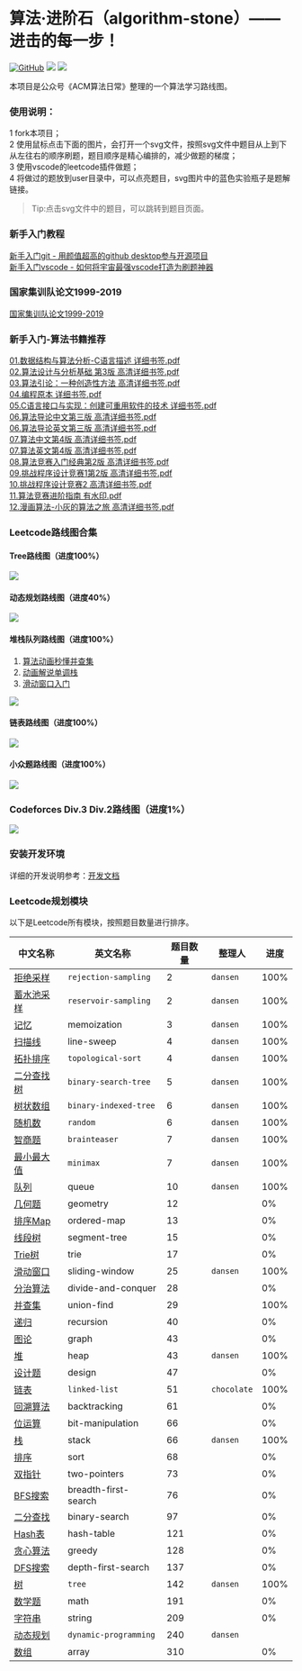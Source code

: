 # 算法·进阶石（algorithm-stone）—— 进击的每一步！

<p align='left'>
<a href="https://github.com/acm-clan/algorithm-stone" target="_blank"><img alt="GitHub" src="https://img.shields.io/github/stars/acm-clan/algorithm-stone?label=Stars&style=flat-square&logo=GitHub"></a>    <a href="https://oss.v8cloud.cn/markdown/72eeefe8497133dd56bbe3c56c794278.png" target="_blank"><img src="https://img.shields.io/badge/公众号-@ACM算法日常-000000.svg?style=flat-square&logo=WeChat"></a>    <a href="https://www.zhihu.com/people/acm-clan" target="_blank"><img src="https://img.shields.io/badge/知乎-@ACM算法日常-000000.svg?style=flat-square&logo=Zhihu"></a>
</p>

本项目是公众号《ACM算法日常》整理的一个算法学习路线图。

### 使用说明：
1 fork本项目；  
2 使用鼠标点击下面的图片，会打开一个svg文件，按照svg文件中题目从上到下从左往右的顺序刷题，题目顺序是精心编排的，减少做题的梯度；  
3 使用vscode的leetcode插件做题；  
4 将做过的题放到user目录中，可以点亮题目，svg图片中的蓝色实验瓶子是题解链接。  

> Tip:点击svg文件中的题目，可以跳转到题目页面。

### 新手入门教程
[新手入门git - 用颜值超高的github desktop参与开源项目](docs/how_to_use_git.md)  
[新手入门vscode - 如何将宇宙最强vscode打造为刷题神器](docs/how_to_use_vscode.md)  

### 国家集训队论文1999-2019
[国家集训队论文1999-2019](https://v8cloud.oss-cn-hangzhou.aliyuncs.com/acm-clan/book/%E5%9B%BD%E5%AE%B6%E9%9B%86%E8%AE%AD%E9%98%9F%E8%AE%BA%E6%96%871999-2019.zip)  

### 新手入门-算法书籍推荐
[01.数据结构与算法分析-C语言描述 详细书签.pdf](https://oss.v8cloud.cn/acm-clan/book/algorithm/01.%E6%95%B0%E6%8D%AE%E7%BB%93%E6%9E%84%E4%B8%8E%E7%AE%97%E6%B3%95%E5%88%86%E6%9E%90-C%E8%AF%AD%E8%A8%80%E6%8F%8F%E8%BF%B0%20%E8%AF%A6%E7%BB%86%E4%B9%A6%E7%AD%BE.pdf)<br>
[02.算法设计与分析基础  第3版 高清详细书签.pdf](https://v8cloud.oss-cn-hangzhou.aliyuncs.com/acm-clan/book/algorithm/02.%E7%AE%97%E6%B3%95%E8%AE%BE%E8%AE%A1%E4%B8%8E%E5%88%86%E6%9E%90%E5%9F%BA%E7%A1%80%20%20%E7%AC%AC3%E7%89%88%20%E9%AB%98%E6%B8%85%E8%AF%A6%E7%BB%86%E4%B9%A6%E7%AD%BE.pdf)<br>
[03.算法引论：一种创造性方法 高清详细书签.pdf](https://v8cloud.oss-cn-hangzhou.aliyuncs.com/acm-clan/book/algorithm/03.%E7%AE%97%E6%B3%95%E5%BC%95%E8%AE%BA%EF%BC%9A%E4%B8%80%E7%A7%8D%E5%88%9B%E9%80%A0%E6%80%A7%E6%96%B9%E6%B3%95%20%E9%AB%98%E6%B8%85%E8%AF%A6%E7%BB%86%E4%B9%A6%E7%AD%BE.pdf)<br>
[04.编程原本 详细书签.pdf](https://v8cloud.oss-cn-hangzhou.aliyuncs.com/acm-clan/book/algorithm/04.%E7%BC%96%E7%A8%8B%E5%8E%9F%E6%9C%AC%20%E8%AF%A6%E7%BB%86%E4%B9%A6%E7%AD%BE.pdf)<br>
[05.C语言接口与实现：创建可重用软件的技术 详细书签.pdf](https://v8cloud.oss-cn-hangzhou.aliyuncs.com/acm-clan/book/algorithm/05.C%E8%AF%AD%E8%A8%80%E6%8E%A5%E5%8F%A3%E4%B8%8E%E5%AE%9E%E7%8E%B0%EF%BC%9A%E5%88%9B%E5%BB%BA%E5%8F%AF%E9%87%8D%E7%94%A8%E8%BD%AF%E4%BB%B6%E7%9A%84%E6%8A%80%E6%9C%AF%20%E8%AF%A6%E7%BB%86%E4%B9%A6%E7%AD%BE.pdf)<br>
[06.算法导论中文第三版 高清详细书签.pdf](https://v8cloud.oss-cn-hangzhou.aliyuncs.com/acm-clan/book/algorithm/06.%E7%AE%97%E6%B3%95%E5%AF%BC%E8%AE%BA%E4%B8%AD%E6%96%87%E7%AC%AC%E4%B8%89%E7%89%88%20%E9%AB%98%E6%B8%85%E8%AF%A6%E7%BB%86%E4%B9%A6%E7%AD%BE.pdf)<br>
[06.算法导论英文第三版 高清详细书签.pdf](https://v8cloud.oss-cn-hangzhou.aliyuncs.com/acm-clan/book/algorithm/06.%E7%AE%97%E6%B3%95%E5%AF%BC%E8%AE%BA%E8%8B%B1%E6%96%87%E7%AC%AC%E4%B8%89%E7%89%88%20%E9%AB%98%E6%B8%85%E8%AF%A6%E7%BB%86%E4%B9%A6%E7%AD%BE.pdf)<br>
[07.算法中文第4版 高清详细书签.pdf](https://v8cloud.oss-cn-hangzhou.aliyuncs.com/acm-clan/book/algorithm/07.%E7%AE%97%E6%B3%95%E4%B8%AD%E6%96%87%E7%AC%AC4%E7%89%88%20%E9%AB%98%E6%B8%85%E8%AF%A6%E7%BB%86%E4%B9%A6%E7%AD%BE.pdf)<br>
[07.算法英文第4版 高清详细书签.pdf](https://v8cloud.oss-cn-hangzhou.aliyuncs.com/acm-clan/book/algorithm/07.%E7%AE%97%E6%B3%95%E8%8B%B1%E6%96%87%E7%AC%AC4%E7%89%88%20%E9%AB%98%E6%B8%85%E8%AF%A6%E7%BB%86%E4%B9%A6%E7%AD%BE.pdf)<br>
[08.算法竞赛入门经典第2版 高清详细书签.pdf](https://v8cloud.oss-cn-hangzhou.aliyuncs.com/acm-clan/book/algorithm/08.%E7%AE%97%E6%B3%95%E7%AB%9E%E8%B5%9B%E5%85%A5%E9%97%A8%E7%BB%8F%E5%85%B8%E7%AC%AC2%E7%89%88%20%E9%AB%98%E6%B8%85%E8%AF%A6%E7%BB%86%E4%B9%A6%E7%AD%BE.pdf)<br>
[09.挑战程序设计竞赛1第2版 高清详细书签.pdf](https://v8cloud.oss-cn-hangzhou.aliyuncs.com/acm-clan/book/algorithm/09.%E6%8C%91%E6%88%98%E7%A8%8B%E5%BA%8F%E8%AE%BE%E8%AE%A1%E7%AB%9E%E8%B5%9B1%E7%AC%AC2%E7%89%88%20%E9%AB%98%E6%B8%85%E8%AF%A6%E7%BB%86%E4%B9%A6%E7%AD%BE.pdf)<br>
[10.挑战程序设计竞赛2 高清详细书签.pdf](https://v8cloud.oss-cn-hangzhou.aliyuncs.com/acm-clan/book/algorithm/10.%E6%8C%91%E6%88%98%E7%A8%8B%E5%BA%8F%E8%AE%BE%E8%AE%A1%E7%AB%9E%E8%B5%9B2%20%E9%AB%98%E6%B8%85%E8%AF%A6%E7%BB%86%E4%B9%A6%E7%AD%BE.pdf)<br>
[11.算法竞赛进阶指南 有水印.pdf](https://v8cloud.oss-cn-hangzhou.aliyuncs.com/acm-clan/book/algorithm/11.%E7%AE%97%E6%B3%95%E7%AB%9E%E8%B5%9B%E8%BF%9B%E9%98%B6%E6%8C%87%E5%8D%97%20%E6%9C%89%E6%B0%B4%E5%8D%B0.pdf)<br>
[12.漫画算法-小灰的算法之旅 高清详细书签.pdf](https://v8cloud.oss-cn-hangzhou.aliyuncs.com/acm-clan/book/algorithm/12.%E6%BC%AB%E7%94%BB%E7%AE%97%E6%B3%95-%E5%B0%8F%E7%81%B0%E7%9A%84%E7%AE%97%E6%B3%95%E4%B9%8B%E6%97%85%20%E9%AB%98%E6%B8%85%E8%AF%A6%E7%BB%86%E4%B9%A6%E7%AD%BE.pdf)<br>

### Leetcode路线图合集

#### Tree路线图（进度100%）
<img src="https://raw.githubusercontent.com/acm-clan/algorithm-stone/main/images/leetcode_tree.svg">

#### 动态规划路线图（进度40%）
<img src="https://raw.githubusercontent.com/acm-clan/algorithm-stone/main/images/leetcode_dp.svg">

<!-- #### 并查集路线图（进度10%）
<img src="https://raw.githubusercontent.com/acm-clan/algorithm-stone/main/images/leetcode_union_find.svg"> -->

#### 堆栈队列路线图（进度100%）
1. [算法动画秒懂并查集](https://mp.weixin.qq.com/s/rF5bohHf3XfstGkjBawBuw)
2. [动画解说单调栈](https://mp.weixin.qq.com/s/XsYD1lkiILcMcd3_vRws7A)  
3. [滑动窗口入门](https://mp.weixin.qq.com/s/InpmYAfeesc7MHMCV50b-Q)  
<img src="https://raw.githubusercontent.com/acm-clan/algorithm-stone/main/images/leetcode_heap_stack_queue.svg">

#### 链表路线图（进度100%）
<img src="https://raw.githubusercontent.com/acm-clan/algorithm-stone/main/images/leetcode_linked_list.svg">


#### 小众题路线图（进度100%）
<img src="https://raw.githubusercontent.com/acm-clan/algorithm-stone/main/images/leetcode_mini.svg">

### Codeforces Div.3 Div.2路线图（进度1%）
<img src="https://raw.githubusercontent.com/acm-clan/algorithm-stone/main/images/codeforces.svg">

### 安装开发环境

详细的开发说明参考：[开发文档](https://github.com/acm-clan/algorithm-stone/blob/main/docs/dev_zh.md)

### Leetcode规划模块
以下是Leetcode所有模块，按照题目数量进行排序。  

| 中文名称 | 英文名称 | 题目数量 | 整理人 | 进度 |
| ---- | ---- | ---- | ---- | ---- |
|[拒绝采样](https://leetcode-cn.com/tag/rejection-sampling)| `rejection-sampling`| 2 | `dansen` | 100% |  
|[蓄水池采样](https://leetcode-cn.com/tag/reservoir-sampling)| `reservoir-sampling` | 2 |`dansen` | 100% |  
|[记忆](https://leetcode-cn.com/tag/memoization)| memoization | 3 | `dansen`| 100% |  
|[扫描线](https://leetcode-cn.com/tag/line-sweep)| line-sweep | 4 |`dansen` | 100% |  
|[拓扑排序](https://leetcode-cn.com/tag/topological-sort)| `topological-sort` | 4 |`dansen` | 100% |  
|[二分查找树](https://leetcode-cn.com/tag/binary-search-tree)| `binary-search-tree` | 5 |`dansen` | 100% |  
|[树状数组](https://leetcode-cn.com/tag/binary-indexed-tree)| `binary-indexed-tree` | 6 |`dansen` | 100% |  
|[随机数](https://leetcode-cn.com/tag/random)| `random`  | 6 |`dansen` | 100% |
|[智商题](https://leetcode-cn.com/tag/brainteaser)| `brainteaser`  | 7 |`dansen` | 100% |
|[最小最大值](https://leetcode-cn.com/tag/minimax)| `minimax`  | 7 |`dansen` | 100% |
|[队列](https://leetcode-cn.com/tag/queue)| queue  | 10 |`dansen` | 100% |
|[几何题](https://leetcode-cn.com/tag/geometry)| geometry  | 12 | | 0% |
|[排序Map](https://leetcode-cn.com/tag/ordered-map)| ordered-map  | 13 | | 0% |
|[线段树](https://leetcode-cn.com/tag/segment-tree)| segment-tree  | 15 | | 0% |
|[Trie树](https://leetcode-cn.com/tag/trie)| trie  | 17 | | 0% |
|[滑动窗口](https://leetcode-cn.com/tag/sliding-window)| sliding-window  | 25 |`dansen` | 100% |
|[分治算法](https://leetcode-cn.com/tag/divide-and-conquer)| divide-and-conquer  | 28 | | 0% |
|[并查集](https://leetcode-cn.com/tag/union-find)| union-find  |  29  | | 100% |
|[递归](https://leetcode-cn.com/tag/recursion)| recursion  | 40 | | 0% |
|[图论](https://leetcode-cn.com/tag/graph)| graph  | 43 | | 0% |
|[堆](https://leetcode-cn.com/tag/heap)| heap  |43  |`dansen` | 100% |
|[设计题](https://leetcode-cn.com/tag/design)| design  | 47 | | 0% |
|[链表](https://leetcode-cn.com/tag/linked-list)| `linked-list` | 51 |`chocolate` | 100% |
|[回溯算法](https://leetcode-cn.com/tag/backtracking)| backtracking  | 61 | | 0% |
|[位运算](https://leetcode-cn.com/tag/bit-manipulation)| bit-manipulation  | 66 | | 0% |
|[栈](https://leetcode-cn.com/tag/stack)| stack  | 66 |`dansen` | 100% |
|[排序](https://leetcode-cn.com/tag/sort)| sort  |68  | | 0% |
|[双指针](https://leetcode-cn.com/tag/two-pointers)| two-pointers  | 73 | | 0% |
|[BFS搜索](https://leetcode-cn.com/tag/breadth-first-search)| breadth-first-search  | 76 | | 0% |
|[二分查找](https://leetcode-cn.com/tag/binary-search)| binary-search  | 97 | | 0% |
|[Hash表](https://leetcode-cn.com/tag/hash-table)| hash-table  | 121 | | 0% |
|[贪心算法](https://leetcode-cn.com/tag/greedy)| greedy  | 128 | | 0% |
|[DFS搜索](https://leetcode-cn.com/tag/depth-first-search)| depth-first-search  | 137 | | 0% |
|[树](https://leetcode-cn.com/tag/tree)| `tree`  | 142 |`dansen` | 100% |
|[数学题](https://leetcode-cn.com/tag/math)| math  | 191 | | 0% |
|[字符串](https://leetcode-cn.com/tag/string)| string  | 209 | | 0% |
|[动态规划](https://leetcode-cn.com/tag/dynamic-programming)| `dynamic-programming` | 240 | `dansen` | | 60% |
|[数组](https://leetcode-cn.com/tag/array)| array|310  | | 0% |


